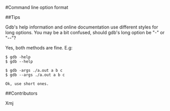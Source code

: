 #Command line option format

##Tips

Gdb's help information and online documentation use different styles for long options. You may be a bit confused, should gdb's long option be "-" or "--"?

Yes, both methods are fine. E.g:

```
$ gdb -help
$ gdb --help

$ gdb -args ./a.out a b c
$ gdb --args ./a.out a b c

Ok, use short ones.
```

##Contributors

Xmj


